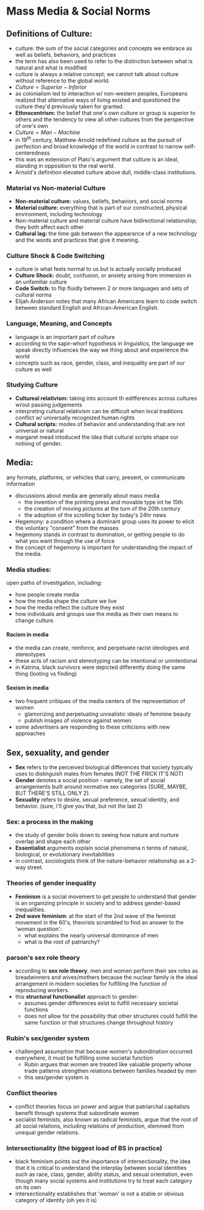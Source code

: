 # Mass Media & Social Norms
## Definitions of Culture:
- culture: the sum of the social categories and concepts we embrace as well as beliefs, behaviors, and practices
- the term has also been used to refer to the distinction between what is natural and what is modified
- culture is always a relative concept; we cannot talk about culture without reference to the global world.
- $Culture=Superior-Inferior$
- as colonialism led to interaction w/ non-western peoples, Europeans realized that alternative ways of living existed and questioned the culture they'd previously taken for granted.
- **Ethnocentrism:** the belief that one's own culture or group is superior to others and the tendency to view all other cultures from the perspective of one's own
- $Culture=Man-Machine$
- in $19^{th}$ century, Matthew Arnold redefined culture as the pursuit of perfection and broad knowledge of the world in contrast to narrow self-centeredness
- this was an extension of Plato's argument that culture is an ideal, standing in opposition to the real world.
- Arnold's definition elevated culture above dull, middle-class institutions.
### Material vs Non-material Culture
- **Non-material culture:** values, beliefs, behaviors, and social norms
- **Material culture:** everything that is part of our constructed, physical environment, including technology
- Non-material culture and material culture have bidirectional relationship; they both affect each other
- **Cultural lag:** the time gab between the appearance of a new technology and the words and practices that give it meaning.
### Culture Shock & Code Switching
- culture is what feels normal to us but is actually socially produced
- **Culture Shock:** doubt, confusion, or anxiety arising from immersion in an unfamiliar culture
- **Code Switch:** to flip fluidly between 2 or more languages and sets of cultural norms
- Elijah Anderson notes that many African Americans learn to code switch between standard English and African-American English.
### Language, Meaning, and Concepts
- language is an important part of culture
- according to the sapir-whorf hypothesis in linguistics, the language we speak directly influences the way we thing about and experience the world
- concepts such as race, gender, class, and inequality are part of our culture as well
### Studying Culture
- **Cultureal relativism:** taking into account th edifferences across cultures w/out passing judgements
- interpreting cultural relativism can be difficult when local traditions conflict w/ universally recognized human rights
- **Cultural scripts:** modes of behavior and understanding that are not universal or natural
- margaret mead intoduced the idea that cultural scripts shape our notiong of gender.
## Media:
any formats, platforms, or vehicles that carry, present, or communicate information
- discussions about media are generally about mass media
	- the invention of the printing press and movable type int he 15th
	- the creation of moving pictures at the turn of the 20th century
	- the adoption of the scrolling ticker by today's 24hr news
- Hegemony: a condition where a dominant group uses its power to elicit the voluntary "consent" from the masses
- hegemony stands in contrast to domination, or getting people to do what you want through the use of force
- the concept of hegemony is important for understanding the impact of the media. 
### Media studies:
open paths of investigation, including:
- how people create media
- how the media shape the culture we live
- how the media reflect the culture they exist
- how individuals and groups use the media as their own means to change culture.
#### Racism in media
- the media can create, reinforce, and perpetuate racist ideologies and stereotypes
- these acts of racism and stereotyping can be intentional or unintentional
- in Katrina, black survivors were depicted differently doing the same thing (looting vs finding)
#### Sexism in media
- two frequent critiques of the media centers of the representation of women
	- glamorizing and perpetuating unrealistic ideals of feminine beauty
	- publish images of violence against women
- some advertisers are responding to these criticisms with new approaches

## Sex, sexuality, and gender
- **Sex** refers to the perceived biological differences that society typically uses to distinguish males from females (NOT THE FRICK IT'S NOT)
- **Gender** denotes a social position - namely, the set of social arrangements built around normative sex categories (SURE, MAYBE, BUT THERE'S STILL ONLY 2).
- **Sexuality** refers to desire, sexual preference, sexual identity, and behavior. (sure, i'll give you that, but not the last 2)
### Sex: a process in the making
- the study of gender boils down to seeing how nature and nurture overlap and shape each other
- **Essentialist** arguments explain social phenomena n terms of natural, biological, or evolutionary inevitabilities
- in contrast, sociologists think of the nature-behavior relationship as a 2-way street.
### Theories of gender inequality
- **Feminism** is a social movement to get people to understand that gender is an organizing principle in society and to address gender-based inequalities.
- **2nd wave feminism**: at the start of the 2nd wave of the feminist movement in the 60's, theorists scrambled to find an answer to the 'woman question':
	- what explains the nearly universal dominance of men
	- what is the root of patriarchy?
### parson's sex role theory
- according to **sex role theory**, men and women perform their sex roles as breadwinners and wives/mothers because the nuclear family is the ideal arrangement in modern societies for fulfilling the function of reproducing workers.
- this **structural functionalist** approach to gender:
	- assumes gender differences exist to fulfill necessary societal functions
	- does not allow for the possibility that other structures could fulfill the same function or that structures change throughout history
### Rubin's sex/gender system
- challenged assumption that because women's subordination occurred everywhere, it must be fulfilling some societal function
	- Rubin argues that women are treated like valuable property whose trade patterns strengthen relations between families headed by men
	- this sex/gender system is
### Conflict theories
- conflict theories focus on power and argue that patriarchal capitalists benefit through systems that subordinate women
- socialist feminists, also known as radical feminists, argue that the root of all social relations, including relations of production, stemmed from unequal gender relations.
### Intersectionality (the biggest load of BS in practice)
- black feminism points out the importance of intersectionality, the idea that it is critical to understand the interplay between social identities such as race, class, gender, ability status, and sexual orientation, even though many social systems and institutions try to treat each category on its own
- intersectionality establishes that 'woman' is not a stable or obvious category of identity (oh yes it is)
